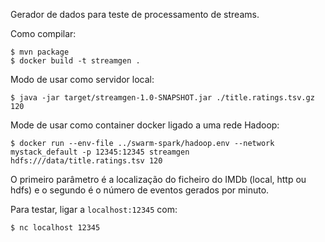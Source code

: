 Gerador de dados para teste de processamento de streams.

Como compilar:

    $ mvn package
    $ docker build -t streamgen .

Modo de usar como servidor local:

    $ java -jar target/streamgen-1.0-SNAPSHOT.jar ./title.ratings.tsv.gz 120
    
Mode de usar como container docker ligado a uma rede Hadoop:

    $ docker run --env-file ../swarm-spark/hadoop.env --network mystack_default -p 12345:12345 streamgen hdfs:///data/title.ratings.tsv 120
    
O primeiro parâmetro é a localização do ficheiro do IMDb (local, http ou hdfs)
e o segundo é o número de eventos gerados por minuto.

Para testar, ligar a `localhost:12345` com:

    $ nc localhost 12345